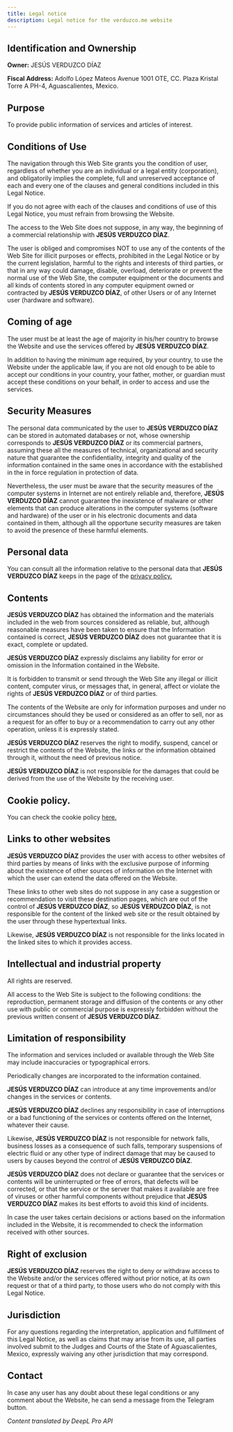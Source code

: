```yaml
---
title: Legal notice
description: Legal notice for the verduzco.me website
---
```


## Identification and Ownership  

**Owner:** JESÚS VERDUZCO DÍAZ

**Fiscal Address:** Adolfo López Mateos Avenue 1001 OTE, CC. Plaza Kristal Torre A PH-4, Aguascalientes, Mexico.  

## Purpose

To provide public information of services and articles of interest. 

## Conditions of Use

The navigation through this Web Site grants you the condition of user, regardless of whether you are an individual or a legal entity (corporation), and obligatorily implies the complete, full and unreserved acceptance of each and every one of the clauses and general conditions included in this Legal Notice.  

If you do not agree with each of the clauses and conditions of use of this Legal Notice, you must refrain from browsing the Website.  

The access to the Web Site does not suppose, in any way, the beginning of a commercial relationship with **JESÚS VERDUZCO DÍAZ**.  

The user is obliged and compromises NOT to use any of the contents of the Web Site for illicit purposes or effects, prohibited in the Legal Notice or by the current legislation, harmful to the rights and interests of third parties, or that in any way could damage, disable, overload, deteriorate or prevent the normal use of the Web Site, the computer equipment or the documents and all kinds of contents stored in any computer equipment owned or contracted by **JESÚS VERDUZCO DÍAZ**, of other Users or of any Internet user (hardware and software).  

## Coming of age

The user must be at least the age of majority in his/her country to browse the Website and use the services offered by **JESÚS VERDUZCO DÍAZ**.  

In addition to having the minimum age required, by your country, to use the Website under the applicable law, if you are not old enough to be able to accept our conditions in your country, your father, mother, or guardian must accept these conditions on your behalf, in order to access and use the services.  

## Security Measures

The personal data communicated by the user to **JESÚS VERDUZCO DÍAZ** can be stored in automated databases or not, whose ownership corresponds to **JESÚS VERDUZCO DÍAZ** or its commercial partners, assuming these all the measures of technical, organizational and security nature that guarantee the confidentiality, integrity and quality of the information contained in the same ones in accordance with the established in the in force regulation in protection of data.  

Nevertheless, the user must be aware that the security measures of the computer systems in Internet are not entirely reliable and, therefore, **JESÚS VERDUZCO DÍAZ** cannot guarantee the inexistence of malware or other elements that can produce alterations in the computer systems (software and hardware) of the user or in his electronic documents and data contained in them, although all the opportune security measures are taken to avoid the presence of these harmful elements.  

## Personal data

You can consult all the information relative to the personal data that **JESÚS VERDUZCO DÍAZ** keeps in the page of the [privacy policy.](https://www.verduzco.me/en/legal/privacy/)  

## Contents

**JESÚS VERDUZCO DÍAZ** has obtained the information and the materials included in the web from sources considered as reliable, but, although reasonable measures have been taken to ensure that the Information contained is correct, **JESÚS VERDUZCO DÍAZ** does not guarantee that it is exact, complete or updated.  

**JESÚS VERDUZCO DÍAZ** expressly disclaims any liability for error or omission in the Information contained in the Website.  

It is forbidden to transmit or send through the Web Site any illegal or illicit content, computer virus, or messages that, in general, affect or violate the rights of **JESÚS VERDUZCO DÍAZ** or of third parties.  

The contents of the Website are only for information purposes and under no circumstances should they be used or considered as an offer to sell, nor as a request for an offer to buy or a recommendation to carry out any other operation, unless it is expressly stated.  

**JESÚS VERDUZCO DÍAZ** reserves the right to modify, suspend, cancel or restrict the contents of the Website, the links or the information obtained through it, without the need of previous notice.  

**JESÚS VERDUZCO DÍAZ** is not responsible for the damages that could be derived from the use of the Website by the receiving user. 

## Cookie policy.  

You can check the cookie policy [here.](https://www.verduzco.me/en/legal/cookies/)

## Links to other websites

**JESÚS VERDUZCO DÍAZ** provides the user with access to other websites of third parties by means of links with the exclusive purpose of informing about the existence of other sources of information on the Internet with which the user can extend the data offered on the Website.  

These links to other web sites do not suppose in any case a suggestion or recommendation to visit these destination pages, which are out of the control of **JESÚS VERDUZCO DÍAZ**, so **JESÚS VERDUZCO DÍAZ**, is not responsible for the content of the linked web site or the result obtained by the user through these hypertextual links.  

Likewise, **JESÚS VERDUZCO DÍAZ** is not responsible for the links located in the linked sites to which it provides access.  

## Intellectual and industrial property

All rights are reserved.  

All access to the Web Site is subject to the following conditions: the reproduction, permanent storage and diffusion of the contents or any other use with public or commercial purpose is expressly forbidden without the previous written consent of **JESÚS VERDUZCO DÍAZ**.  

## Limitation of responsibility

The information and services included or available through the Web Site may include inaccuracies or typographical errors.  

Periodically changes are incorporated to the information contained.  

**JESÚS VERDUZCO DÍAZ** can introduce at any time improvements and/or changes in the services or contents.  

**JESÚS VERDUZCO DÍAZ** declines any responsibility in case of interruptions or a bad functioning of the services or contents offered on the Internet, whatever their cause.

Likewise, **JESÚS VERDUZCO DÍAZ** is not responsible for network falls, business losses as a consequence of such falls, temporary suspensions of electric fluid or any other type of indirect damage that may be caused to users by causes beyond the control of **JESÚS VERDUZCO DÍAZ**.  

**JESÚS VERDUZCO DÍAZ** does not declare or guarantee that the services or contents will be uninterrupted or free of errors, that defects will be corrected, or that the service or the server that makes it available are free of viruses or other harmful components without prejudice that **JESÚS VERDUZCO DÍAZ** makes its best efforts to avoid this kind of incidents.  

In case the user takes certain decisions or actions based on the information included in the Website, it is recommended to check the information received with other sources.  

## Right of exclusion

**JESÚS VERDUZCO DÍAZ** reserves the right to deny or withdraw access to the Website and/or the services offered without prior notice, at its own request or that of a third party, to those users who do not comply with this Legal Notice.  

## Jurisdiction

For any questions regarding the interpretation, application and fulfillment of this Legal Notice, as well as claims that may arise from its use, all parties involved submit to the Judges and Courts of the State of Aguascalientes, Mexico, expressly waiving any other jurisdiction that may correspond.  

## Contact

In case any user has any doubt about these legal conditions or any comment about the Website, he can send a message from the Telegram button.

*Content translated by DeepL Pro API*